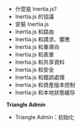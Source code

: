 * 什麼是 Inertia.js?
* Inertia.js 的協議
* 安裝 Inertia.js
* Inertia.js 和路由
* Inertia.js 和請求、響應
* Inertia.js 和重導向
* Inertia.js 和表單
* Inertia.js 和共享資料
* Inertia.js 和安全
* Inertia.js 和錯誤處理
* Inertia.js 和資產版本控制
* Inertia.js 和本地狀態緩存

**Triangle Admin**

* Triangle Admin：初始化
